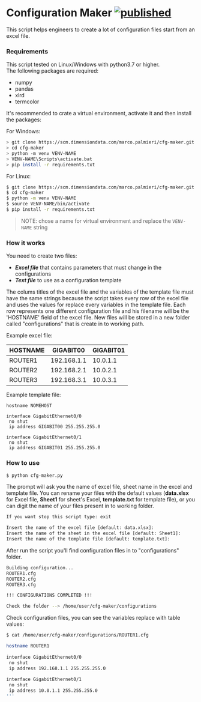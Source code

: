 # Configuration Maker [![published](https://static.production.devnetcloud.com/codeexchange/assets/images/devnet-published.svg)](https://developer.cisco.com/codeexchange/github/repo/Pr1meSuspec7/cfg-maker)

This script helps engineers to create a lot of configuration files start from an excel file.


### Requirements

This script tested on Linux/Windows with python3.7 or higher.  
The following packages are required:
 - numpy
 - pandas
 - xlrd
 - termcolor

It's recommended to crate a virtual environment, activate it and then install the packages:

For Windows:

```sh
> git clone https://scm.dimensiondata.com/marco.palmieri/cfg-maker.git
> cd cfg-maker
> python -m venv VENV-NAME
> VENV-NAME\Scripts\activate.bat
> pip install -r requirements.txt
```

For Linux:

```sh
$ git clone https://scm.dimensiondata.com/marco.palmieri/cfg-maker.git
$ cd cfg-maker
$ python -m venv VENV-NAME
$ source VENV-NAME/bin/activate
$ pip install -r requirements.txt
```
>NOTE: chose a name for virtual environment and replace the `VENV-NAME` string


### How it works

You need to create two files:
 - ***Excel file*** that contains parameters that must change in the configurations
 - ***Text file*** to use as a configuration template

The colums titles of the excel file and the variables of the template file must have the same strings because the script takes every row of the excel file and uses the values for replace every variables in the template file. Each row represents one different configuration file and his filename will be the 'HOSTNAME' field of the excel file.
New files will be stored in a new folder called "configurations" that is create in to working path.

Example excel file:

HOSTNAME | GIGABIT00   | GIGABIT01
-------- | ----------- | ---------
ROUTER1  | 192.168.1.1 | 10.0.1.1
ROUTER2  | 192.168.2.1 | 10.0.2.1
ROUTER3  | 192.168.3.1 | 10.0.3.1

Example template file:

	hostname NOMEHOST 
		
	interface GigabitEthernet0/0
	 no shut
	 ip address GIGABIT00 255.255.255.0
		
	interface GigabitEthernet0/1 
	 no shut
	 ip address GIGABIT01 255.255.255.0


### How to use

```sh
$ python cfg-maker.py
```

The prompt will ask you the name of excel file, sheet name in the excel and template file.
You can rename your files with the default values (**data.xlsx** for Excel file, **Sheet1** for sheet's Excel, **template.txt** for template file), or you can digit the name of your files present in to working folder.

```sh
If you want stop this script type: exit

Insert the name of the excel file [default: data.xlsx]:
Insert the name of the sheet in the excel file [default: Sheet1]:
Insert the name of the template file [default: template.txt]:
```

After run the script you'll find configuration files in to "configurations" folder.

```sh
Building configuration...
ROUTER1.cfg
ROUTER2.cfg
ROUTER3.cfg

!!! CONFIGURATIONS COMPLETED !!!

Check the folder --> /home/user/cfg-maker/configurations
```

Check configuration files, you can see the variables replace with table values:

```sh
$ cat /home/user/cfg-maker/configurations/ROUTER1.cfg

hostname ROUTER1 
	
interface GigabitEthernet0/0
 no shut
 ip address 192.168.1.1 255.255.255.0
	
interface GigabitEthernet0/1 
 no shut
 ip address 10.0.1.1 255.255.255.0
'''
